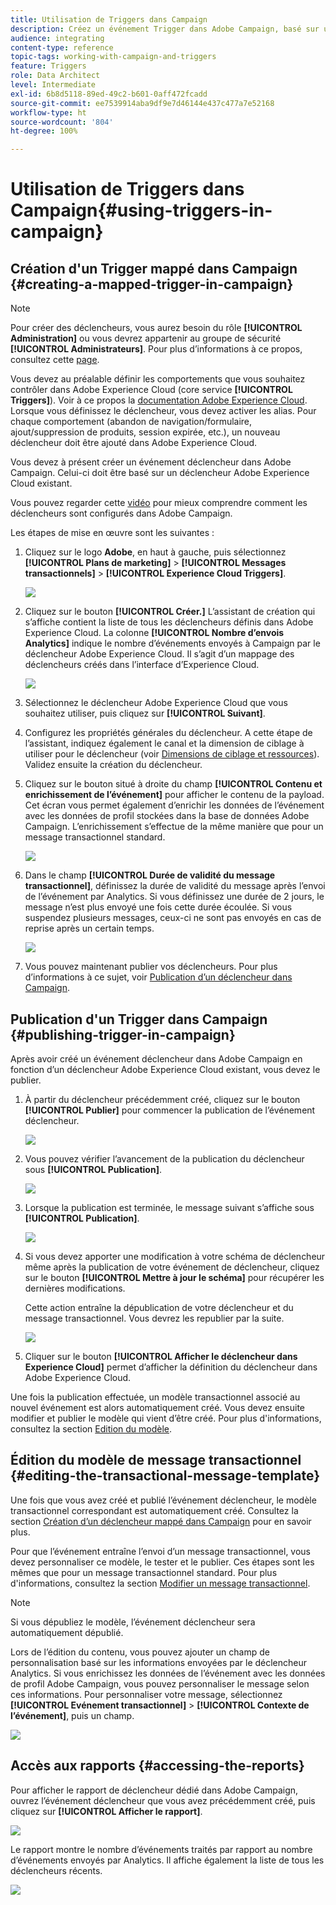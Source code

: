 ```yaml
---
title: Utilisation de Triggers dans Campaign
description: Créez un événement Trigger dans Adobe Campaign, basé sur un Trigger Adobe Experience Cloud existant.
audience: integrating
content-type: reference
topic-tags: working-with-campaign-and-triggers
feature: Triggers
role: Data Architect
level: Intermediate
exl-id: 6b8d5118-89ed-49c2-b601-0aff472fcadd
source-git-commit: ee7539914aba9df9e7d46144e437c477a7e52168
workflow-type: ht
source-wordcount: '804'
ht-degree: 100%

---
```


# Utilisation de Triggers dans Campaign{#using-triggers-in-campaign}

## Création d&#39;un Trigger mappé dans Campaign {#creating-a-mapped-trigger-in-campaign}

>[!NOTE]
>
>Pour créer des déclencheurs, vous aurez besoin du rôle **[!UICONTROL Administration]** ou vous devrez appartenir au groupe de sécurité **[!UICONTROL Administrateurs]**. Pour plus d’informations à ce propos, consultez cette [page](../../administration/using/list-of-roles.md).

Vous devez au préalable définir les comportements que vous souhaitez contrôler dans Adobe Experience Cloud (core service **[!UICONTROL Triggers]**). Voir à ce propos la [documentation Adobe Experience Cloud](https://experienceleague.adobe.com/docs/core-services/interface/activation/triggers.html?lang=fr). Lorsque vous définissez le déclencheur, vous devez activer les alias. Pour chaque comportement (abandon de navigation/formulaire, ajout/suppression de produits, session expirée, etc.), un nouveau déclencheur doit être ajouté dans Adobe Experience Cloud.

Vous devez à présent créer un événement déclencheur dans Adobe Campaign. Celui-ci doit être basé sur un déclencheur Adobe Experience Cloud existant.

Vous pouvez regarder cette [vidéo](https://helpx.adobe.com/fr/marketing-cloud/how-to/email-marketing.html#step-two) pour mieux comprendre comment les déclencheurs sont configurés dans Adobe Campaign.

Les étapes de mise en œuvre sont les suivantes :

1. Cliquez sur le logo **Adobe**, en haut à gauche, puis sélectionnez **[!UICONTROL Plans de marketing]** > **[!UICONTROL Messages transactionnels]** > **[!UICONTROL Experience Cloud Triggers]**.

   ![](assets/remarketing_1.png)

1. Cliquez sur le bouton **[!UICONTROL Créer.]** L’assistant de création qui s’affiche contient la liste de tous les déclencheurs définis dans Adobe Experience Cloud. La colonne **[!UICONTROL Nombre d’envois Analytics]** indique le nombre d’événements envoyés à Campaign par le déclencheur Adobe Experience Cloud. Il s’agit d’un mappage des déclencheurs créés dans l’interface d’Experience Cloud.

   ![](assets/remarketing_2.png)

1. Sélectionnez le déclencheur Adobe Experience Cloud que vous souhaitez utiliser, puis cliquez sur **[!UICONTROL Suivant]**.
1. Configurez les propriétés générales du déclencheur. A cette étape de l’assistant, indiquez également le canal et la dimension de ciblage à utiliser pour le déclencheur (voir [Dimensions de ciblage et ressources](../../automating/using/query.md#targeting-dimensions-and-resources)). Validez ensuite la création du déclencheur.
1. Cliquez sur le bouton situé à droite du champ **[!UICONTROL Contenu et enrichissement de l’événement]** pour afficher le contenu de la payload. Cet écran vous permet également d’enrichir les données de l’événement avec les données de profil stockées dans la base de données Adobe Campaign. L’enrichissement s’effectue de la même manière que pour un message transactionnel standard.

   ![](assets/remarketing_3.png)

1. Dans le champ **[!UICONTROL Durée de validité du message transactionnel]**, définissez la durée de validité du message après l’envoi de l’événement par Analytics. Si vous définissez une durée de 2 jours, le message n’est plus envoyé une fois cette durée écoulée. Si vous suspendez plusieurs messages, ceux-ci ne sont pas envoyés en cas de reprise après un certain temps.

   ![](assets/remarketing_4.png)

1. Vous pouvez maintenant publier vos déclencheurs. Pour plus d’informations à ce sujet, voir [Publication d’un déclencheur dans Campaign](../../integrating/using/using-triggers-in-campaign.md#publishing-trigger-in-campaign).

## Publication d&#39;un Trigger dans Campaign {#publishing-trigger-in-campaign}

Après avoir créé un événement déclencheur dans Adobe Campaign en fonction d’un déclencheur Adobe Experience Cloud existant, vous devez le publier.

1. À partir du déclencheur précédemment créé, cliquez sur le bouton **[!UICONTROL Publier]** pour commencer la publication de l’événement déclencheur.

   ![](assets/trigger_publish_1.png)

1. Vous pouvez vérifier l’avancement de la publication du déclencheur sous **[!UICONTROL Publication]**.

   ![](assets/trigger_publish_2.png)

1. Lorsque la publication est terminée, le message suivant s’affiche sous **[!UICONTROL Publication]**.

   ![](assets/trigger_publish_3.png)

1. Si vous devez apporter une modification à votre schéma de déclencheur même après la publication de votre événement de déclencheur, cliquez sur le bouton **[!UICONTROL Mettre à jour le schéma]** pour récupérer les dernières modifications.

   Cette action entraîne la dépublication de votre déclencheur et du message transactionnel. Vous devrez les republier par la suite.

   ![](assets/trigger_publish_4.png)

1. Cliquer sur le bouton **[!UICONTROL Afficher le déclencheur dans Experience Cloud]** permet d’afficher la définition du déclencheur dans Adobe Experience Cloud.

Une fois la publication effectuée, un modèle transactionnel associé au nouvel événement est alors automatiquement créé. Vous devez ensuite modifier et publier le modèle qui vient d’être créé. Pour plus d&#39;informations, consultez la section [Edition du modèle](../../start/using/marketing-activity-templates.md).

## Édition du modèle de message transactionnel         {#editing-the-transactional-message-template}

Une fois que vous avez créé et publié l’événement déclencheur, le modèle transactionnel correspondant est automatiquement créé. Consultez la section [Création d’un déclencheur mappé dans Campaign](#creating-a-mapped-trigger-in-campaign) pour en savoir plus.

Pour que l’événement entraîne l’envoi d’un message transactionnel, vous devez personnaliser ce modèle, le tester et le publier. Ces étapes sont les mêmes que pour un message transactionnel standard. Pour plus d&#39;informations, consultez la section [Modifier un message transactionnel](../../channels/using/editing-transactional-message.md).

>[!NOTE]
>
>Si vous dépubliez le modèle, l’événement déclencheur sera automatiquement dépublié.

Lors de l’édition du contenu, vous pouvez ajouter un champ de personnalisation basé sur les informations envoyées par le déclencheur Analytics. Si vous enrichissez les données de l’événement avec les données de profil Adobe Campaign, vous pouvez personnaliser le message selon ces informations. Pour personnaliser votre message, sélectionnez **[!UICONTROL Evénement transactionnel]** > **[!UICONTROL Contexte de l’événement]**, puis un champ.

![](assets/remarketing_8.png)

## Accès aux rapports {#accessing-the-reports}

Pour afficher le rapport de déclencheur dédié dans Adobe Campaign, ouvrez l’événement déclencheur que vous avez précédemment créé, puis cliquez sur **[!UICONTROL Afficher le rapport]**.

![](assets/remarketing_9.png)

Le rapport montre le nombre d’événements traités par rapport au nombre d’événements envoyés par Analytics. Il affiche également la liste de tous les déclencheurs récents.

![](assets/trigger_uc_browse_14.png)
